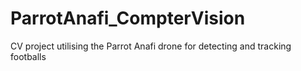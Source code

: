 # ParrotAnafi_CompterVision
CV project utilising the Parrot Anafi drone for detecting and tracking footballs
